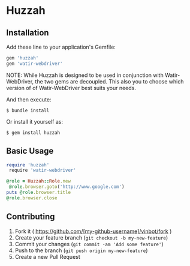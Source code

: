 # Huzzah



## Installation

Add these line to your application's Gemfile:

```ruby
gem 'huzzah'
gem 'watir-webdriver'
```

NOTE: While Huzzah is designed to be used in conjunction with Watir-WebDriver, the two gems are decoupled. This also you to
 choose which version of of Watir-WebDriver best suits your needs.

And then execute:

    $ bundle install

Or install it yourself as:

    $ gem install huzzah

## Basic Usage

```ruby
require 'huzzah'
 require 'watir-webdriver'

@role = Huzzah::Role.new
 @role.browser.goto('http://www.google.com')
puts @role.browser.title
@role.browser.close
```

## Contributing

1. Fork it ( https://github.com/[my-github-username]/vinbot/fork )
2. Create your feature branch (`git checkout -b my-new-feature`)
3. Commit your changes (`git commit -am 'Add some feature'`)
4. Push to the branch (`git push origin my-new-feature`)
5. Create a new Pull Request

